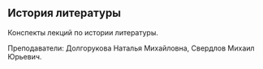 ## История литературы
Конспекты лекций по истории литературы.

Преподаватели: Долгорукова Наталья Михайловна, Свердлов Михаил Юрьевич.
